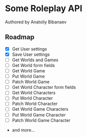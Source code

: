 # Some Roleplay API

Authored by Anatoliy Bibanaev

## Roadmap
- [x] Get User settings
- [x] Save User settings
- [ ] Get Worlds and Games
- [ ] Get World form fields
- [ ] Get World Game
- [ ] Put World Game
- [ ] Patch World Game
- [ ] Get World Character form fields
- [ ] Get World Characters
- [ ] Put World Character
- [ ] Patch World Character
- [ ] Get World Game Characters
- [ ] Put World Game Character
- [ ] Patch World Game Character
- and more...